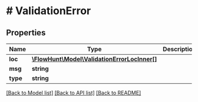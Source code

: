 # # ValidationError

## Properties

Name | Type | Description | Notes
------------ | ------------- | ------------- | -------------
**loc** | [**\FlowHunt\Model\ValidationErrorLocInner[]**](ValidationErrorLocInner.md) |  |
**msg** | **string** |  |
**type** | **string** |  |

[[Back to Model list]](../../README.md#models) [[Back to API list]](../../README.md#endpoints) [[Back to README]](../../README.md)

